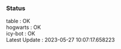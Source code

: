 ### Status


table : OK  
hogwarts : OK  
icy-bot : OK  
Latest Update : 2023-05-27 10:07:17.658223
